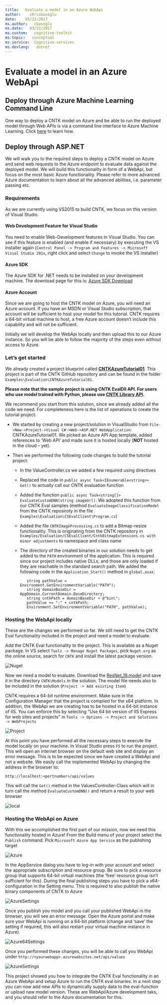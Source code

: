 ```yaml
---
title:   Evaluate a model in an Azure WebApi
author:    chrisbasoglu
date:    03/22/2017
ms.author:   cbasoglu
ms.date:   03/22/2017
ms.custom:   cognitive-toolkit
ms.topic:   conceptual
ms.service:  Cognitive-services
ms.devlang:   dotnet
---
```


# Evaluate a model in an Azure WebApi

## Deploy through Azure Machine Learning Command Line
One way to deploy a CNTK model on Azure and be able to run the deployed model through Web APIs is via a command line interface to Azure Machine Learning.  Click [here](https://github.com/Azure/Machine-Learning-Operationalization/blob/master/samples/cntk/tutorials/realtime/image_classification.md) to learn how.

## Deploy through ASP.NET
We will walk you to the required steps to deploy a CNTK model on Azure and send web requests to the Azure endpoint to 
evaluate data against the deployed model. We will build this functionality in form of a WebApi, but focus on the most 
basic Azure functionality. Please refer to more advanced Azure documentation to learn about all the advanced abilities, i.e. parameter passing etc.

### Requirements

As we are currently using VS2015 to build CNTK, we focus on this version of Visual Studio.

#### Web Development Feature for Visual Studio

You need to enable Web-Development features in Visual Studio. You can see if this feature is enabled (and enable if necessary) 
by executing the VS installer again (`Control Panel -> Program and Features -> Microsoft Visual Studio 201x`, right click and select 
`Change` to invoke the VS installer)

#### Azure SDK

The Azure SDK for .NET needs to be installed on your development machine. The download page for this 
is: [Azure SDK Download](https://azure.microsoft.com/downloads/)

#### Azure Account

Since we are going to host the CNTK model on Azure, you will need an Azure account. If you have an MSDN or Visual Studio subscription, that account will be sufficient to host your model for this tutorial. CNTK requires a 64-bit virtual machine to host, a free Azure account doesn’t include this capability and will not be sufficient.

Initially we will develop the WebApi locally and then upload this to our Azure instance. So you will be able to follow the majority of the steps even without access to Azure.


### Let’s get started

We already created a project blueprint called **[CNTKAzureTutorial01](https://github.com/Microsoft/CNTK/tree/master/Examples/Evaluation/CNTKAzureTutorial01)**. This project is part of the CNTK GitHub repository and can be found in the folder `Examples\Evaluation\CNTKAzureTutorial01`. 

**Please note that the sample project is using CNTK EvalDll API. For users who use model trained with Python, please use [CNTK Library API](./cntk-library-evaluation-on-windows.md).**

We recommend you start from this solution, since we already added all the code we need. For completeness here is the list of operations to create the tutorial project:

- We started by creating a new project/solution in VisualStudio from `File->New->Project->Visual C#->Web->ASP.NET WebApplication`: CNTKAzureTutorial01. We picked an Azure API App template, added references to ‘Web API’ and made sure it is hosted locally (**NOT** hosted in the cloud – yet).

- Then we performed the following code changes to build the tutorial project:
    - In the ValueController.cs we added a few required using directives 
    - Replaced the code in `public async Task<IEnumerable<string>> Get()` to actually call our CNTK evaluation function
    - Added the function `public async Task<string[]> EvaluateCustomDNN(string imageUrl)`. We adopted this function from our CNTK Eval samples (method `EvaluateImageClassificationModel` from the CNTK reposiroty in the file `Examples\Evaluation\CSEvalClient\Program.cs`)
    - Added the file `CNTKImageProcessing.cs` to add a Bitmap-resize functionality. This is originating from the CNTK repository in `Examples/Evaluation/CSEvalClient/CntkBitmapExtensions.cs with minor adjustments` to namespace and class name
    - The directory of the created binaries in our solution needs to get added to the `PATH` environment of the application. This is required since our project includes native DLLs, and those are only loaded if they are reachable in the standard search path. We added the following code in the `Application_Start()` method in `global.asax`:
   
             string pathValue = Environment.GetEnvironmentVariable("PATH");
             string domainBaseDir = AppDomain.CurrentDomain.BaseDirectory;
             string cntkPath = domainBaseDir + @"bin\";
             pathValue += ";" + cntkPath;
             Environment.SetEnvironmentVariable("PATH", pathValue);
   
           
### Hosting the WebApi locally

These are the changes we performed so far. We still need to get the CNTK Eval functionality included in the project and 
need a model to evaluate. 

Add the CNTK Eval functionality to the project. This is available as a Nuget package. In VS select `Tools -> Manage Nuget Packages`, pick `Nuget.org` as the online source, search for `CNTK` and install the latest package version.

![Nuget](./pictures/EvaluateWebApi/pic1.png)

Now we need a model to evaluate. Download the [ResNet_18.model](https://cntk.ai/resnet/ResNet_18.model) and save it in the directory `CNTK\Models` in the solution. The model file needs also to be included in the solution (`Project -> Add existing Item`)

CNTK requires a 64-bit runtime environment. Make sure in the Configuration Manager that the project is compiled for the x64 platform. In addition, the WebApi we are creating has to be hosted in a 64-bit instance of IIS. You can enforce this by selecting "Use 64 bit version of IIS Express for web sites and projects" in `Tools -> Options -> Project and Solutions -> WebProjects`

![Project](./pictures/EvaluateWebApi/pic2.png)
 

At this point you have performed all the necessary steps to execute the model locally on your machine. In Visual Studio press `F5` to run the project. This will open an internet browser on the default web site and display an error message. This is to be expected since we have created a WebApi and not a website. We easily call the implemented WebApi by changing the address in the browser to: 

`http://localhost:<portnumber>/api/values`

This will call the `Get()` method in the ValuesController-Class which will in turn call the method `EvaluateCustomDNN()` and return a result to your web browser

![local](./pictures/EvaluateWebApi/pic3.png)

### Hosting the WebApi on Azure

With this we accomplished the first part of our mission, now we need this functionality hosted in Azure!
From the Build menu of your project select the `Publish` command. Pick `Microsoft Azure App Service` as the publishing target
 
![Azure](./pictures/EvaluateWebApi/pic4.png)

In the AppService dialog you have to log-in with your account and select the appropriate subscription and resource group. Be sure to pick a resource group that supports 64-bit virtual machines (the ‘free’ resource group isn’t sufficient for this). During the final publishing steps you have to pick a x64-configuration in the Setting menu. This is required to also publish the native binary components of CNTK to Azure

![AzureSettings](./pictures/EvaluateWebApi/pic5.png)

Once you publish you model and you call your published WebApi in the browser, you will see an error message. Open the Azure portal and make sure your WebApi is running on a 64-bit platform (change and ‘save’ the setting if required, this will also restart your virtual machine instance in Azure). 

![Azure64Settings](./pictures/EvaluateWebApi/pic6.png)

Once you performed these changes, you will be able to call you WebApi under
`http://<yourwebapp>.azurewebsites.net/api/values`
 
![AzureSettings](./pictures/EvaluateWebApi/pic7.png)

This project showed you how to integrate the CNTK Eval functionality in an Azure WebApi and setup Azure to run the CNTK eval binaries. In a next step you can now add new APIs to dynamically supply data to the eval-function or upload new model version. These are WebApi/Azure development taks, and you should refer to the Azure documentation for this.

